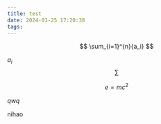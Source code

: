 ```yaml
---
title: test
date: 2024-01-25 17:20:38
tags:
---
```


$$
\sum_{i=1}^{n}{a_i}
$$

$a_i$
$$\sum$$

$$\begin{equation} \label{eq1}e=mc^2\end{equation}$$

_qwq_

nihao
